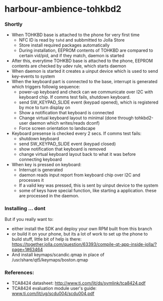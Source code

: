 harbour-ambience-tohkbd2
======

### Shortly 
* When TOHKBD base is attached to the phone for very first time
  * NFC ID is read by ```tohd``` and subbmitted to Jolla Store
  * Store install required packages automatically
  * During installation, EEPROM contents of TOHKBD are compared to certain vid/pid, and if they match, daemon is started
* After this, everytime TOHKBD base is attached to the phone, EEPROM contents are checked by udev rule, which starts daemon
* When daemon is started it creates a uinput device which is used to send key-events to system
* When the keyboard part is connected to the base, interrupt is generated which triggers followig sequence:
  * power-up keyboard and check can we communicate over I2C with keyboard chip. If comms test fails, shutdown keyboard.
  * send SW_KEYPAD_SLIDE event (keypad opened), which is registered by mce to turn display on
  * Show a notification that keyboard is connected
  * Change virtual keyboard layout to minimal (done through tohkbd2-user daemon which writes/reads dconf)
  * Force screen orientation to landscape
* Keyboard presense is checked every 2 secs. If comms test fails:
  * shutdown keyboard
  * send SW_KEYPAD_SLIDE event (keypad closed)
  * show notification that keyboard is removed
  * change virtual keyboard layout back to what it was before connecting keyboard
* When key is pressed on keyboard:
  * Interrupt is generated
  * daemon reads input report from keyboard chip over I2C and processes it
  * If a valid key was pressed, this is sent by uinput device to the system
  * some of keys have special function, like starting a application. these are processed in the daemon.
  

### Installing ... dont
But if you really want to:
 * either install the SDK and deploy your own RPM built from this branch 
 * or build it on your phone, but its a lot of work to set up the phone to build stuff, little bit of help is there:   
https://together.jolla.com/question/63393/compile-qt-app-inside-jolla/?page=1#63464
 * And install keymaps/scandic.qmap in place of /usr/share/qt5/keymaps/boston.qmap

### References:

* TCA8424 datasheet: http://www.ti.com/lit/ds/symlink/tca8424.pdf
* TCA8424 evaluation module user's guide: www.ti.com/lit/ug/scdu004/scdu004.pdf

